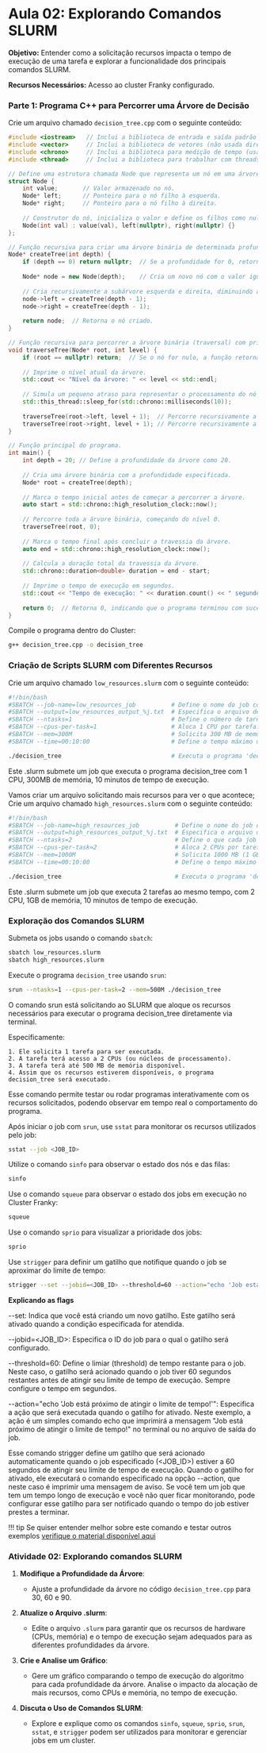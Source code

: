 # Aula 02: Explorando Comandos SLURM

**Objetivo:** Entender como a solicitação recursos impacta o tempo de execução de uma tarefa e explorar a funcionalidade dos principais comandos SLURM.

**Recursos Necessários:** Acesso ao cluster Franky configurado.

### Parte 1: Programa C++ para Percorrer uma Árvore de Decisão

Crie um arquivo chamado `decision_tree.cpp` com o seguinte conteúdo:

```cpp
#include <iostream>   // Inclui a biblioteca de entrada e saída padrão (para usar std::cout).
#include <vector>     // Inclui a biblioteca de vetores (não usada diretamente neste código, mas útil para estruturas de dados).
#include <chrono>     // Inclui a biblioteca para medição de tempo (usada para cronometrar a execução do código).
#include <thread>     // Inclui a biblioteca para trabalhar com threads e simular atrasos (usada para criar uma pausa no processamento).

// Define uma estrutura chamada Node que representa um nó em uma árvore binária.
struct Node {
    int value;       // Valor armazenado no nó.
    Node* left;      // Ponteiro para o nó filho à esquerda.
    Node* right;     // Ponteiro para o nó filho à direita.
    
    // Construtor do nó, inicializa o valor e define os filhos como nulos.
    Node(int val) : value(val), left(nullptr), right(nullptr) {}
};

// Função recursiva para criar uma árvore binária de determinada profundidade.
Node* createTree(int depth) {
    if (depth == 0) return nullptr;  // Se a profundidade for 0, retorna nullptr (árvore vazia).
    
    Node* node = new Node(depth);    // Cria um novo nó com o valor igual à profundidade atual.
    
    // Cria recursivamente a subárvore esquerda e direita, diminuindo a profundidade em 1.
    node->left = createTree(depth - 1);
    node->right = createTree(depth - 1);
    
    return node;  // Retorna o nó criado.
}

// Função recursiva para percorrer a árvore binária (traversal) com print do nível atual.
void traverseTree(Node* root, int level) {
    if (root == nullptr) return;  // Se o nó for nulo, a função retorna (caso base da recursão).
    
    // Imprime o nível atual da árvore.
    std::cout << "Nível da árvore: " << level << std::endl;
    
    // Simula um pequeno atraso para representar o processamento do nó atual.
    std::this_thread::sleep_for(std::chrono::milliseconds(10));
    
    traverseTree(root->left, level + 1);  // Percorre recursivamente a subárvore esquerda, aumentando o nível.
    traverseTree(root->right, level + 1); // Percorre recursivamente a subárvore direita, aumentando o nível.
}

// Função principal do programa.
int main() {
    int depth = 20; // Define a profundidade da árvore como 20.
    
    // Cria uma árvore binária com a profundidade especificada.
    Node* root = createTree(depth);
    
    // Marca o tempo inicial antes de começar a percorrer a árvore.
    auto start = std::chrono::high_resolution_clock::now();
    
    // Percorre toda a árvore binária, começando do nível 0.
    traverseTree(root, 0);
    
    // Marca o tempo final após concluir a travessia da árvore.
    auto end = std::chrono::high_resolution_clock::now();
    
    // Calcula a duração total da travessia da árvore.
    std::chrono::duration<double> duration = end - start;
    
    // Imprime o tempo de execução em segundos.
    std::cout << "Tempo de execução: " << duration.count() << " segundos" << std::endl;
    
    return 0;  // Retorna 0, indicando que o programa terminou com sucesso.
}
```

Compile o programa dentro do Cluster:

```bash
g++ decision_tree.cpp -o decision_tree
```


### Criação de Scripts SLURM com Diferentes Recursos

Crie um arquivo chamado `low_resources.slurm` com o seguinte conteúdo:

```bash
#!/bin/bash
#SBATCH --job-name=low_resources_job          # Define o nome do job como 'low_resources_job'.
#SBATCH --output=low_resources_output_%j.txt  # Especifica o arquivo de saída para o job, incluindo o ID do job (%j).
#SBATCH --ntasks=1                            # Define o número de tarefas para o job como 1.
#SBATCH --cpus-per-task=1                     # Aloca 1 CPU por tarefa.
#SBATCH --mem=300M                            # Solicita 300 MB de memória.
#SBATCH --time=00:10:00                       # Define o tempo máximo de execução do job como 10 minutos.

./decision_tree                               # Executa o programa 'decision_tree'.
```
Este .slurm submete um job que executa o programa decision_tree com 1 CPU, 300MB de memória, 10 minutos de tempo de execução.

Vamos criar um arquivo solicitando mais recursos para ver o que acontece; Crie um arquivo chamado `high_resources.slurm` com o seguinte conteúdo:

```bash
#!/bin/bash
#SBATCH --job-name=high_resources_job          # Define o nome do job como 'high_resources_job'.
#SBATCH --output=high_resources_output_%j.txt  # Especifica o arquivo de saída para o job, incluindo o ID do job (%j).
#SBATCH --ntasks=2                             # Define o que cada job execute 2 tarefas.
#SBATCH --cpus-per-task=2                      # Aloca 2 CPUs por tarefa.
#SBATCH --mem=1000M                            # Solicita 1000 MB (1 GB) de memória.
#SBATCH --time=00:10:00                        # Define o tempo máximo de execução do job como 10 minutos.

./decision_tree                                # Executa o programa 'decision_tree'.
```
Este .slurm submete um job que executa 2 tarefas ao mesmo tempo, com 2 CPU, 1GB de memória, 10 minutos de tempo de execução.

### Exploração dos Comandos SLURM


Submeta os jobs usando o comando `sbatch`:

```bash
sbatch low_resources.slurm
sbatch high_resources.slurm
```

Execute o programa `decision_tree` usando `srun`:

```bash
srun --ntasks=1 --cpus-per-task=2 --mem=500M ./decision_tree
```
O comando srun está solicitando ao SLURM que aloque os recursos necessários para executar o programa decision_tree diretamente via terminal.

Especificamente:

    1. Ele solicita 1 tarefa para ser executada.
    2. A tarefa terá acesso a 2 CPUs (ou núcleos de processamento).
    3. A tarefa terá até 500 MB de memória disponível.
    4. Assim que os recursos estiverem disponíveis, o programa decision_tree será executado.

Esse comando permite testar ou rodar programas interativamente com os recursos solicitados, podendo observar em tempo real o comportamento do programa.

Após iniciar o job com `srun`, use `sstat` para monitorar os recursos utilizados pelo job:

```bash
sstat --job <JOB_ID>
```

Utilize o comando `sinfo` para observar o estado dos nós e das filas:

```bash
sinfo
```

Use o comando `squeue` para observar o estado dos jobs em execução no Cluster Franky:

```bash
squeue
```

Use o comando `sprio` para visualizar a prioridade dos jobs:

```bash
sprio
```

Use `strigger` para definir um gatilho que notifique quando o job se aproximar do limite de tempo:

```bash
strigger --set --jobid=<JOB_ID> --threshold=60 --action="echo 'Job está próximo de atingir o limite de tempo!'"
```
**Explicando as flags**

--set: Indica que você está criando um novo gatilho. Este gatilho será ativado quando a condição especificada for atendida.

--jobid=<JOB_ID>: Especifica o ID do job para o qual o gatilho será configurado. 

--threshold=60: Define o limiar (threshold) de tempo restante para o job. Neste caso, o gatilho será acionado quando o job tiver 60 segundos restantes antes de atingir seu limite de tempo de execução. Sempre configure o tempo em segundos. 

--action="echo 'Job está próximo de atingir o limite de tempo!'": Especifica a ação que será executada quando o gatilho for ativado. Neste exemplo, a ação é um simples comando echo que imprimirá a mensagem "Job está próximo de atingir o limite de tempo!" no terminal ou no arquivo de saída do job.


Esse comando strigger define um gatilho que será acionado automaticamente quando o job especificado (<JOB_ID>) estiver a 60 segundos de atingir seu limite de tempo de execução. Quando o gatilho for ativado, ele executará o comando especificado na opção --action, que neste caso é imprimir uma mensagem de aviso. Se você tem um job que tem um tempo longo de execução e você não quer ficar monitorando, pode configurar esse gatilho para ser notificado quando o tempo do job estiver prestes a terminar.


!!! tip 
      Se quiser entender melhor sobre este comando e testar outros exemplos [verifique o material disponível aqui](../../Teoria/slurm.md)


### Atividade 02: Explorando comandos SLURM

1. **Modifique a Profundidade da Árvore**:
   - Ajuste a profundidade da árvore no código `decision_tree.cpp` para 30, 60 e 90.

2. **Atualize o Arquivo .slurm**:
   - Edite o arquivo `.slurm` para garantir que os recursos de hardware (CPUs, memória) e o tempo de execução sejam adequados para as diferentes profundidades da árvore.

3. **Crie e Analise um Gráfico**:
   - Gere um gráfico comparando o tempo de execução do algoritmo para cada profundidade da árvore. Analise o impacto da alocação de mais recursos, como CPUs e memória, no tempo de execução.

4. **Discuta o Uso de Comandos SLURM**:
   - Explore e explique como os comandos `sinfo`, `squeue`, `sprio`, `srun`, `sstat`, e `strigger` podem ser utilizados para monitorar e gerenciar jobs em um cluster.
